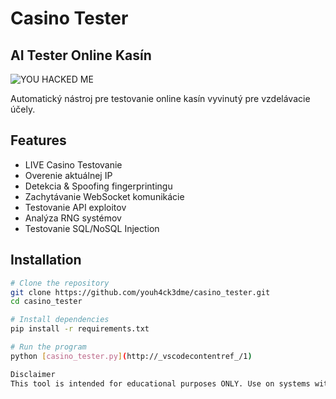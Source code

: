 # Casino Tester

## AI Tester Online Kasín

![YOU HACKED ME](https://img.shields.io/badge/YOU-HACKED%20ME-ff0000?style=for-the-badge)

Automatický nástroj pre testovanie online kasín vyvinutý pre vzdelávacie účely.

## Features
- LIVE Casino Testovanie
- Overenie aktuálnej IP
- Detekcia & Spoofing fingerprintingu
- Zachytávanie WebSocket komunikácie
- Testovanie API exploitov
- Analýza RNG systémov
- Testovanie SQL/NoSQL Injection

## Installation
```bash
# Clone the repository
git clone https://github.com/youh4ck3dme/casino_tester.git
cd casino_tester

# Install dependencies
pip install -r requirements.txt

# Run the program
python [casino_tester.py](http://_vscodecontentref_/1)

Disclaimer
This tool is intended for educational purposes ONLY. Use on systems without permission is illegal.
